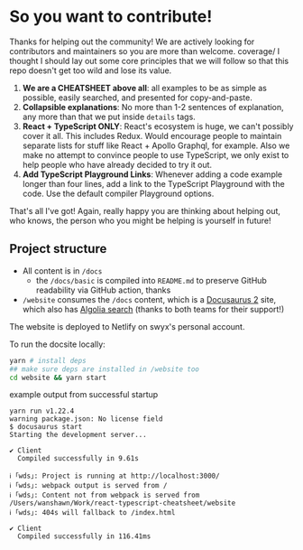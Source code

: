 # So you want to contribute!

Thanks for helping out the community! We are actively looking for contributors and maintainers so you are more than welcome.
coverage/
I thought I should lay out some core principles that we will follow so that this repo doesn't get too wild and lose its value.

1. **We are a CHEATSHEET above all**: all examples to be as simple as possible, easily searched, and presented for copy-and-paste.
2. **Collapsible explanations**: No more than 1-2 sentences of explanation, any more than that we put inside `details` tags.
3. **React + TypeScript ONLY**: React's ecosystem is huge, we can't possibly cover it all. This includes Redux. Would encourage people to maintain separate lists for stuff like React + Apollo Graphql, for example. Also we make no attempt to convince people to use TypeScript, we only exist to help people who have already decided to try it out.
4. **Add TypeScript Playground Links**: Whenever adding a code example longer than four lines, add a link to the TypeScript Playground with the code. Use the default compiler Playground options.

That's all I've got! Again, really happy you are thinking about helping out, who knows, the person who you might be helping is yourself in future!

## Project structure

- All content is in `/docs`
  - the `/docs/basic` is compiled into `README.md` to preserve GitHub readability via GitHub action, thanks
- `/website` consumes the `/docs` content, which is a [Docusaurus 2](https://docusaurus.io/) site, which also has [Algolia search](https://www.algolia.com/) (thanks to both teams for their support!)

The website is deployed to Netlify on swyx's personal account.

To run the docsite locally:

```bash
yarn # install deps
## make sure deps are installed in /website too
cd website && yarn start
```

example output from successful startup

```
yarn run v1.22.4
warning package.json: No license field
$ docusaurus start
Starting the development server...

✔ Client
  Compiled successfully in 9.61s

ℹ ｢wds｣: Project is running at http://localhost:3000/
ℹ ｢wds｣: webpack output is served from /
ℹ ｢wds｣: Content not from webpack is served from /Users/wanshawn/Work/react-typescript-cheatsheet/website
ℹ ｢wds｣: 404s will fallback to /index.html

✔ Client
  Compiled successfully in 116.41ms
```
